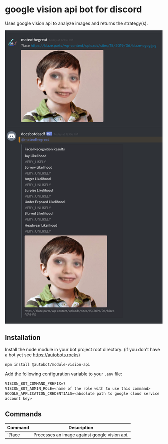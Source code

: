 # google vision api bot for discord

Uses google vision api to analyze images and returns the strategy(s).

![screenshot.png](screenshot.png)

## Installation

Install the node module in your bot project root directory:
(if you don't have a bot yet see https://autobots.rocks)

```
npm install @autobot/module-vision-api
```

Add the following configuration variable to your `.env` file:

```
VISION_BOT_COMMAND_PREFIX=?
VISION_BOT_ADMIN_ROLE=<name of the role with to use this command>
GOOGLE_APPLICATION_CREDENTIALS=<absolute path to google cloud service account key>
```

## Commands

| Command                           | Description                                   |
|-----------------------------------|-----------------------------------------------|
| `?face <some url to an image>     | Processes an image against google vision api. |
